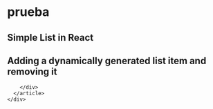 # prueba

<div id="wrapper">
  <div class="container">
    <div class="row">
      <article class="col-md-12">
        <h1 class="text-center">Simple List in React</h1>
        <h2 class="text-center">Adding a dynamically generated list item and removing it</h2>
        <div id="app" class="app-container">

        </div>
      </article>
    </div>
  </div>
</div>
